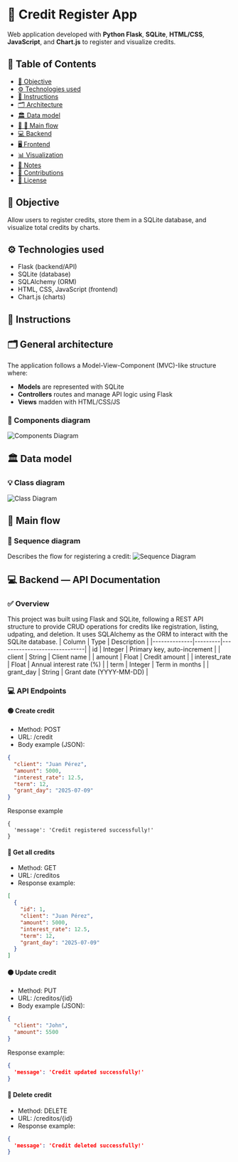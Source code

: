 # 📄 Credit Register App
Web application developed with **Python Flask**, **SQLite**, **HTML/CSS**, **JavaScript**, and **Chart.js** to register and visualize credits.

## 📑 Table of Contents

- [🚀 Objective](#-objective)
- [⚙️ Technologies used](#️-technologies-used)
- [📝 Instructions](#️-instructions)
- [🗂️ Architecture](#️-general-architecture)
- [🏛️ Data model](#️-data-model)
- [🔄 🧩 Main flow](#️-main-flow)
- [💻 Backend](#-backend--api-documentation)
- [🖥️ Frontend](#-frontend)
- [📊 Visualization](#-visualization)
- [📝 Notes](#-notes)
- [🤝 Contributions](#-contributions)
- [📄 License](#-license)

## 🚀 Objective
Allow users to register credits, store them in a SQLite database, and visualize total credits by charts.


## ⚙️ Technologies used

- Flask (backend/API)
- SQLite (database)
- SQLAlchemy (ORM)
- HTML, CSS, JavaScript (frontend)
- Chart.js (charts)

## 📝 Instructions

##  🗂️ General architecture
The application follows a  Model-View-Component (MVC)-like structure where:
- **Models** are represented with SQLite
- **Controllers** routes and manage API logic using Flask
- **Views** madden with HTML/CSS/JS

### 📌 Components diagram

![Components Diagram](https://github.com/Jesuszenro/credit-register/blob/main/images/components%20diagram.png)

## 🏛️ Data model

### 💡 Class diagram

![Class Diagram](https://github.com/Jesuszenro/credit-register/blob/main/images/class%20diagram.png)

## 🧩 Main flow

### 🔄 Sequence diagram

Describes the flow for registering a credit:
![Sequence Diagram](https://github.com/Jesuszenro/credit-register/blob/main/images/sequence%20diagram.png)

## 💻 Backend — API Documentation
### ✅ Overview
This project was built using Flask and SQLite, following a REST API structure to provide CRUD operations for credits like registration, listing, udpating, and deletion.
It uses SQLAlchemy as the ORM to interact with the SQLite database.
| Column      | Type    | Description                  |
|--------------|---------|------------------------------|
| id           | Integer | Primary key, auto-increment |
| client      | String  | Client name                 |
| amount        | Float   | Credit amount              |
| interest_rate | Float   | Annual interest rate (%)   |
| term        | Integer | Term in months            |
| grant_day | String | Grant date (YYYY-MM-DD) |

### 💻 API Endpoints
#### 🟢 Create credit
- Method: POST
- URL: /credit
- Body example (JSON):
```json
{
  "client": "Juan Pérez",
  "amount": 5000,
  "interest_rate": 12.5,
  "term": 12,
  "grant_day": "2025-07-09"
}
```
Response example
```
{
  'message': 'Credit registered successfully!'
}
```
#### 🔵 Get all credits
- Method: GET
- URL: /creditos
- Response example:
```json
[
  {
    "id": 1,
    "client": "Juan Pérez",
    "amount": 5000,
    "interest_rate": 12.5,
    "term": 12,
    "grant_day": "2025-07-09"
  }
]
```
#### 🟠 Update credit
- Method: PUT
- URL: /creditos/{id}
- Body example (JSON):
```json
{
  "client": "John",
  "amount": 5500
}
```
Response example:

```json
{
  'message': 'Credit updated successfully!'
}
```
#### 🔴 Delete credit
- Method: DELETE
- URL: /creditos/{id}
- Response example:
```json
{
  'message': 'Credit deleted successfully!'
}
```

